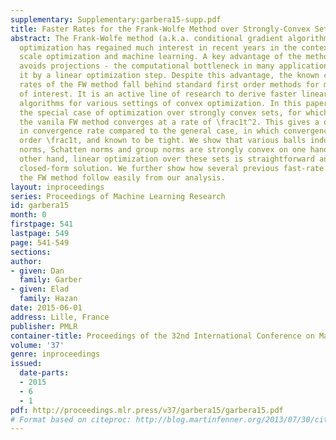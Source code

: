 ```yaml
---
supplementary: Supplementary:garbera15-supp.pdf
title: Faster Rates for the Frank-Wolfe Method over Strongly-Convex Sets
abstract: The Frank-Wolfe method (a.k.a. conditional gradient algorithm) for smooth
  optimization has regained much interest in recent years in the context of large
  scale optimization and machine learning. A key advantage of the method is that it
  avoids projections - the computational bottleneck in many applications - replacing
  it by a linear optimization step. Despite this advantage, the known convergence
  rates of the FW method fall behind standard first order methods for most settings
  of interest. It is an active line of research to derive faster linear optimization-based
  algorithms for various settings of convex optimization. In this paper we consider
  the special case of optimization over strongly convex sets, for which we prove that
  the vanila FW method converges at a rate of \frac1t^2. This gives a quadratic improvement
  in convergence rate compared to the general case, in which convergence is of the
  order \frac1t, and known to be tight. We show that various balls induced by \ell_p
  norms, Schatten norms and group norms are strongly convex on one hand and on the
  other hand, linear optimization over these sets is straightforward and admits a
  closed-form solution. We further show how several previous fast-rate results for
  the FW method follow easily from our analysis.
layout: inproceedings
series: Proceedings of Machine Learning Research
id: garbera15
month: 0
firstpage: 541
lastpage: 549
page: 541-549
sections: 
author:
- given: Dan
  family: Garber
- given: Elad
  family: Hazan
date: 2015-06-01
address: Lille, France
publisher: PMLR
container-title: Proceedings of the 32nd International Conference on Machine Learning
volume: '37'
genre: inproceedings
issued:
  date-parts:
  - 2015
  - 6
  - 1
pdf: http://proceedings.mlr.press/v37/garbera15/garbera15.pdf
# Format based on citeproc: http://blog.martinfenner.org/2013/07/30/citeproc-yaml-for-bibliographies/
---
```

